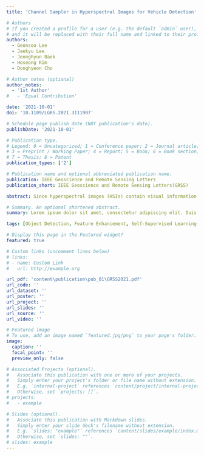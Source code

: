 ```yaml
---
title: 'Channel Sampler in Hyperspectral Images for Vehicle Detection'

# Authors
# If you created a profile for a user (e.g. the default `admin` user), write the username (folder name) here
# and it will be replaced with their full name and linked to their profile.
authors:
  - Geonsoo Lee
  - Jaekyu Lee
  - Jeonghyun Baek
  - Hoseong Kim
  - Donghyeon Cho

# Author notes (optional)
author_notes:
  - '1st Author'
#   - 'Equal Contribution'

date: '2021-10-01'
doi: '10.1109/LGRS.2021.3111907'

# Schedule page publish date (NOT publication's date).
publishDate: '2021-10-01'

# Publication type.
# Legend: 0 = Uncategorized; 1 = Conference paper; 2 = Journal article;
# 3 = Preprint / Working Paper; 4 = Report; 5 = Book; 6 = Book section;
# 7 = Thesis; 8 = Patent
publication_types: ['2']

# Publication name and optional abbreviated publication name.
publication: IEEE Geoscience and Remote Sensing Letters
publication_short: IEEE Geoscience and Remote Sensing Letters(GRSS)

abstract: Since hyperspectral images (HSIs) contain visual information of multiple wavelengths, invisible signals to human eyes can also be detected. Therefore, it can be widely used for target object detection in bad weather and disaster environments. However, the channel dimension of the HSI is very large, and thus it is very inefficient to apply the existing object detector naively. In this letter, we present a lightweight convolutional neural network (CNN)-based channel sampler to estimate the importance score of each channel in the HSI. Based on the importance score of each channel, we can generate single-channel images that achieve the best object detection performance, as well as analyze the impact of the wavelength in the HSI on object detection performance. The proposed sampler is trained by a self-supervised adversarial learning method that recovers the original input HSI from the generated single-channel image. Therefore, our channel sampler can be seamlessly combined with any existing detectors. For experiments, we build a hyperspectral dataset for vehicle detection and then show the effectiveness of our method through various ablation studies.

# Summary. An optional shortened abstract.
summary: Lorem ipsum dolor sit amet, consectetur adipiscing elit. Duis posuere tellus ac convallis placerat. Proin tincidunt magna sed ex sollicitudin condimentum.

tags: [Object Detection, Feature Enhancement, Self-Supervised Learning(SSL)]

# Display this page in the Featured widget?
featured: true

# Custom links (uncomment lines below)
# links:
# - name: Custom Link
#   url: http://example.org

url_pdf: 'content\publication\pub_01\GRSS2021.pdf'
url_code: ''
url_dataset: ''
url_poster: ''
url_project: ''
url_slides: ''
url_source: ''
url_video: ''

# Featured image
# To use, add an image named `featured.jpg/png` to your page's folder.
image:
  caption: ''
  focal_point: ''
  preview_only: false

# Associated Projects (optional).
#   Associate this publication with one or more of your projects.
#   Simply enter your project's folder or file name without extension.
#   E.g. `internal-project` references `content/project/internal-project/index.md`.
#   Otherwise, set `projects: []`.
# projects:
#   - example

# Slides (optional).
#   Associate this publication with Markdown slides.
#   Simply enter your slide deck's filename without extension.
#   E.g. `slides: "example"` references `content/slides/example/index.md`.
#   Otherwise, set `slides: ""`.
# slides: example
---
```


<!-- {{% callout note %}}
Click the _Cite_ button above to demo the feature to enable visitors to import publication metadata into their reference management software.
{{% /callout %}}

{{% callout note %}}
Create your slides in Markdown - click the _Slides_ button to check out the example.
{{% /callout %}}

Supplementary notes can be added here, including [code, math, and images](https://wowchemy.com/docs/writing-markdown-latex/). -->
